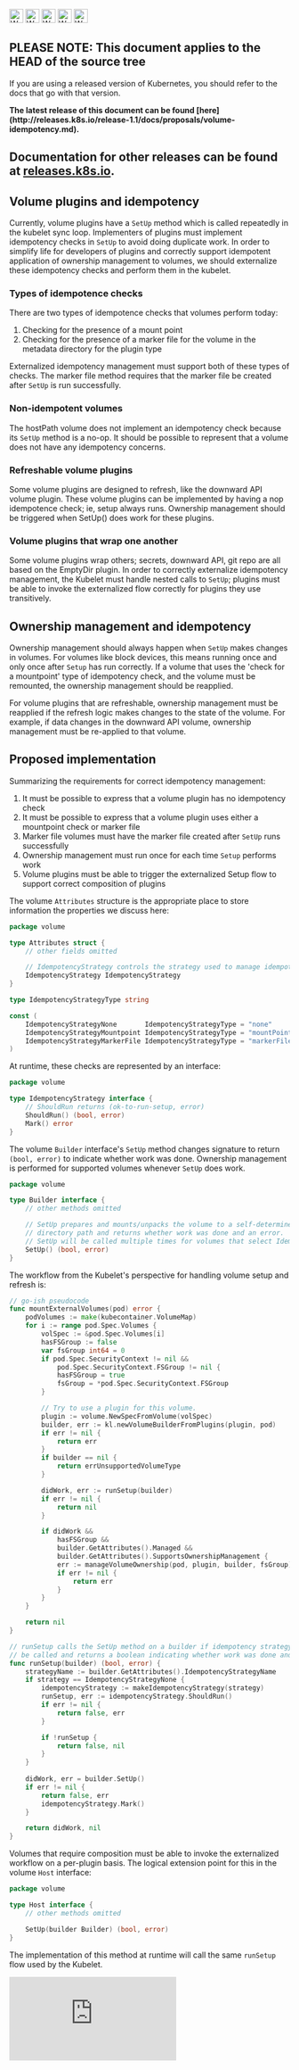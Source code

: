 <!-- BEGIN MUNGE: UNVERSIONED_WARNING -->

<!-- BEGIN STRIP_FOR_RELEASE -->

<img src="http://kubernetes.io/img/warning.png" alt="WARNING"
     width="25" height="25">
<img src="http://kubernetes.io/img/warning.png" alt="WARNING"
     width="25" height="25">
<img src="http://kubernetes.io/img/warning.png" alt="WARNING"
     width="25" height="25">
<img src="http://kubernetes.io/img/warning.png" alt="WARNING"
     width="25" height="25">
<img src="http://kubernetes.io/img/warning.png" alt="WARNING"
     width="25" height="25">

<h2>PLEASE NOTE: This document applies to the HEAD of the source tree</h2>

If you are using a released version of Kubernetes, you should
refer to the docs that go with that version.

<strong>
The latest release of this document can be found
[here](http://releases.k8s.io/release-1.1/docs/proposals/volume-idempotency.md).

Documentation for other releases can be found at
[releases.k8s.io](http://releases.k8s.io).
</strong>
--

<!-- END STRIP_FOR_RELEASE -->

<!-- END MUNGE: UNVERSIONED_WARNING -->

## Volume plugins and idempotency

Currently, volume plugins have a `SetUp` method which is called repeatedly in the kubelet sync loop.
Implementers of plugins must implement idempotency checks in `SetUp` to avoid doing duplicate work.
In order to simplify life for developers of plugins and correctly support idempotent application
of ownership management to volumes, we should externalize these idempotency checks and perform them
in the kubelet.

### Types of idempotence checks

There are two types of idempotence checks that volumes perform today:

1.  Checking for the presence of a mount point
2.  Checking for the presence of a marker file for the volume in the metadata directory for the
    plugin type

Externalized idempotency management must support both of these types of checks.  The marker file
method requires that the marker file be created after `SetUp` is run successfully.

### Non-idempotent volumes

The hostPath volume does not implement an idempotency check because its `SetUp` method is a no-op.
It should be possible to represent that a volume does not have any idempotency concerns.

### Refreshable volume plugins

Some volume plugins are designed to refresh, like the downward API volume plugin.  These volume
plugins can be implemented by having a nop idempotence check; ie, setup always runs.  Ownership
management should be triggered when SetUp() does work for these plugins.

### Volume plugins that wrap one another

Some volume plugins wrap others; secrets, downward API, git repo are all based on the EmptyDir
plugin.  In order to correctly externalize idempotency management, the Kubelet must handle nested
calls to `SetUp`; plugins must be able to invoke the externalized flow correctly for plugins they
use transitively.

## Ownership management and idempotency

Ownership management should always happen when `SetUp` makes changes in volumes.  For volumes like
block devices, this means running once and only once after `Setup` has run correctly.  If a volume
that uses the 'check for a mountpoint' type of idempotency check, and the volume must be remounted,
the ownership management should be reapplied.

For volume plugins that are refreshable, ownership management must be reapplied if the refresh logic
makes changes to the state of the volume.  For example, if data changes in the downward API volume,
ownership management must be re-applied to that volume.

## Proposed implementation

Summarizing the requirements for correct idempotency management:

1.  It must be possible to express that a volume plugin has no idempotency check
2.  It must be possible to express that a volume plugin uses either a mountpoint check or marker
    file
3.  Marker file volumes must have the marker file created after `SetUp` runs successfully
4.  Ownership management must run once for each time `Setup` performs work
5.  Volume plugins must be able to trigger the externalized Setup flow to support correct
    composition of plugins

The volume `Attributes` structure is the appropriate place to store information the properties we
discuss here:

```go
package volume

type Attributes struct {
	// other fields omitted

    // IdempotencyStrategy controls the strategy used to manage idempotency for the volume.
	IdempotencyStrategy IdempotencyStrategy
}

type IdempotencyStrategyType string

const (
    IdempotencyStrategyNone       IdempotencyStrategyType = "none"
    IdempotencyStrategyMountpoint IdempotencyStrategyType = "mountPoint"
    IdempotencyStrategyMarkerFile IdempotencyStrategyType = "markerFile"
)
```

At runtime, these checks are represented by an interface:

```go
package volume

type IdempotencyStrategy interface {
    // ShouldRun returns (ok-to-run-setup, error)
    ShouldRun() (bool, error)
    Mark() error
}
```

The volume `Builder` interface's `SetUp` method changes signature to return `(bool, error)` to
indicate whether work was done.  Ownership management is performed for supported volumes whenever
`SetUp` does work.

```go
package volume

type Builder interface {
    // other methods omitted

    // SetUp prepares and mounts/unpacks the volume to a self-determined
    // directory path and returns whether work was done and an error.
    // SetUp will be called multiple times for volumes that select IdempotencyStrategyNone.
    SetUp() (bool, error)
}
```

The workflow from the Kubelet's perspective for handling volume setup and refresh is:

```go
// go-ish pseudocode
func mountExternalVolumes(pod) error {
    podVolumes := make(kubecontainer.VolumeMap)
    for i := range pod.Spec.Volumes {
        volSpec := &pod.Spec.Volumes[i]
        hasFSGroup := false
        var fsGroup int64 = 0
        if pod.Spec.SecurityContext != nil &&
            pod.Spec.SecurityContext.FSGroup != nil {
            hasFSGroup = true
            fsGroup = *pod.Spec.SecurityContext.FSGroup
        }

        // Try to use a plugin for this volume.
        plugin := volume.NewSpecFromVolume(volSpec)
        builder, err := kl.newVolumeBuilderFromPlugins(plugin, pod)
        if err != nil {
            return err
        }
        if builder == nil {
            return errUnsupportedVolumeType
        }

        didWork, err := runSetup(builder)
        if err != nil {
            return nil
        }

        if didWork &&
            hasFSGroup &&
            builder.GetAttributes().Managed &&
            builder.GetAttributes().SupportsOwnershipManagement {
            err := manageVolumeOwnership(pod, plugin, builder, fsGroup)
            if err != nil {
                return err
            } 
        }  
    }

    return nil
}

// runSetup calls the SetUp method on a builder if idempotency strategy determines that it should
// be called and returns a boolean indicating whether work was done and an error.
func runSetup(builder) (bool, error) {
    strategyName := builder.GetAttributes().IdempotencyStrategyName
    if strategy == IdempotencyStrategyNone {
        idempotencyStrategy := makeIdempotencyStrategy(strategy)
        runSetup, err := idempotencyStrategy.ShouldRun()
        if err != nil {
            return false, err
        }

        if !runSetup {
            return false, nil
        }
    }
    
    didWork, err = builder.SetUp()
    if err != nil {
        return false, err
        idempotencyStrategy.Mark()
    }

    return didWork, nil
}
```

Volumes that require composition must be able to invoke the externalized workflow on a per-plugin
basis.  The logical extension point for this in the volume `Host` interface:

```go
package volume

type Host interface {
    // other methods omitted

    SetUp(builder Builder) (bool, error)
}
```

The implementation of this method at runtime will call the same `runSetup` flow used by the Kubelet.

<!-- BEGIN MUNGE: GENERATED_ANALYTICS -->
[![Analytics](https://kubernetes-site.appspot.com/UA-36037335-10/GitHub/docs/proposals/volume-idempotency.md?pixel)]()
<!-- END MUNGE: GENERATED_ANALYTICS -->
